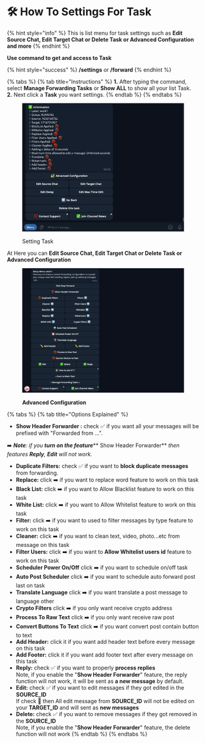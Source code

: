 # 🛠 How To Settings For Task

{% hint style="info" %}
This is list menu for task settings such as **Edit Source Chat, Edit Target Chat or Delete Task or Advanced Configuration and more**
{% endhint %}

**Use command to get and access to Task**

{% hint style="success" %}
**/settings** or **/forward**
{% endhint %}

{% tabs %}
{% tab title="Instructions" %}
**1.** After typing the command, select **Manage Forwarding Tasks** or **Show ALL** to show all your list Task.\
**2.** Next click a **Task**  you want settings.
{% endtab %}
{% endtabs %}

<figure><img src="../../.gitbook/assets/image (69).png" alt=""><figcaption><p>Setting Task</p></figcaption></figure>

At Here you can **Edit Source Chat, Edit Target Chat or Delete Task or Advanced Configuration**

<figure><img src="../../.gitbook/assets/image (70).png" alt=""><figcaption><p><strong>Advanced Configuration</strong></p></figcaption></figure>

{% tabs %}
{% tab title="Options Explained" %}
* **Show Header Forwarder :** check ✅ if you want all your messages will be prefixed with "Forwarded from ...".&#x20;

&#x20;      ️➡️ _**Note**: if you **turn on the feature**_** Show Header Forwarder** _then features **Reply**, **Edit** will not work._

* **Duplicate Filters:** check ✅ if you want to **block duplicate messages** from forwarding.
* **Replace:** click ➡️ if you want to replace word feature to work on this task
* **Black List:** click ➡️ if you want to Allow Blacklist feature to work on this task
* **White List:** click ➡️ if you want to Allow Whitelist feature to work on this task
* **Filter:** click ➡️ if you want to used to filter messages by type feature to work on this task
* **Cleaner:** click ➡️ if you want to clean text, video, photo...etc from message on this task
* **Filter Users:** click ➡️ if you want to **Allow Whitelist users id** feature to work on this task
* **Scheduler Power On/Off** click ➡️ if you want to schedule on/off task
* **Auto Post Scheduler** click ➡️ if you want to schedule auto forward post last on task
* **Translate Language** click ➡️ if you want translate a post message to language other
* **Crypto Filters** click ➡️ if you only want receive crypto address
* **Process To Raw Text** click ➡️ if you only want receive raw post
* **Convert Buttons To Text** click ➡️ if you want convert post contain button to text
* **Add Header:** click it if you want add header text before every message on this task
* **Add Footer:** click it if you want add footer text after every message on this task
* **Reply:** check ✅ if you want to properly **process replies**\
  Note, if you enable the "**Show Header Forwarder**" feature, the reply function will not work, it will be sent as **a new message** by default.
* **Edit:** check ✅ if you want to edit messages if they got edited in the **SOURCE\_ID**\
  If check 🚫 then All edit message from **SOURCE\_ID** will not be edited on your **TARGET\_ID** and will sent as **new messages**
* **Delete:** check ✅ if you want to remove messages if they got removed in the **SOURCE\_ID**\
  Note, if you enable the "**Show Header Forwarder**" feature, the delete function will not work
{% endtab %}
{% endtabs %}

